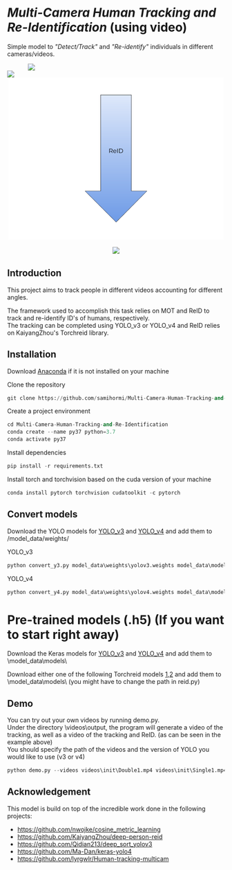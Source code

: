 # _Multi-Camera Human Tracking and Re-Identification_ (using video)
Simple model to _"Detect/Track"_ and _"Re-identify"_ individuals in different cameras/videos.  

<img align="right" img src="assets/2.gif" width="456"/>  <img align="left" img src="assets/1.gif" width="456"/>
<p align="center">
  <img src="assets/arrow.png" width="500"/>
</p>
<p align="center">
  <img src="assets/3.gif" width="600"/>
</p>


## Introduction
This project aims to track people in different videos accounting for different angles. 


The framework used to accomplish this task relies on MOT and ReID to track and re-identify ID's of humans, respectively.  
The tracking can be completed using YOLO_v3 or YOLO_v4 and ReID relies on KaiyangZhou's Torchreid library.
  
## Installation  
Download [Anaconda](https://www.anaconda.com/products/individual) if it is not installed on your machine

Clone the repository
```python
git clone https://github.com/samihormi/Multi-Camera-Human-Tracking-and-Re-Identification
```
Create a project environment
```python
cd Multi-Camera-Human-Tracking-and-Re-Identification
conda create --name py37 python=3.7
conda activate py37
```
Install dependencies
```python
pip install -r requirements.txt
```
Install torch and torchvision based on the cuda version of your machine
```python
conda install pytorch torchvision cudatoolkit -c pytorch
```
## Convert models
Download the YOLO models for [YOLO_v3](https://drive.google.com/file/d/18fmQMegNsAzPte7tJeCxwf1iE8JUTQhQ/view?usp=sharing) and [YOLO_v4](https://drive.google.com/file/d/1w9furPagm3KytRW2uNooLcBoiYWDwbop/view?usp=sharing) and add them to /model_data/weights/

YOLO_v3
```python
python convert_y3.py model_data\weights\yolov3.weights model_data\models\yolov3.h5
```
YOLO_v4
```python
python convert_y4.py model_data\weights\yolov4.weights model_data\models\yolov4.h5
```

# Pre-trained models (.h5) (If you want to start right away)
Download the Keras models for [YOLO_v3](https://drive.google.com/file/d/1a7JI-A920lrdt6OKya-qCXx-5ZUWvkMg/view?usp=sharing) and [YOLO_v4](https://drive.google.com/file/d/1pwFo4aHKPi0ztpL5tEYaXIr8RltYYQeY/view?usp=sharing) and add them to \model_data\models\ 


Download either one of the following Torchreid models [1](https://drive.google.com/file/d/1EtkBARD398UW93HwiVO9x3mByr0AeWMg/view?usp=sharing),[2](https://drive.google.com/open?id=15Ayri_sHtrctJ1Zb8qERjvdi66y6QaI4) and add them to \model_data\models\ (you might have to change the path in reid.py)

## Demo 
 
You can try out your own videos by running demo.py.  
Under the directory \videos\output, the program will generate a video of the tracking, as well as a video of the tracking and ReID. (as can be seen in the example above)  
You should specify the path of the videos and the version of YOLO you would like to use (v3 or v4) 

```python
python demo.py --videos videos\init\Double1.mp4 videos\init\Single1.mp4 --version v3
```

## Acknowledgement
This model is build on top of the incredible work done in the following projects:
  * https://github.com/nwojke/cosine_metric_learning
  * https://github.com/KaiyangZhou/deep-person-reid
  * https://github.com/Qidian213/deep_sort_yolov3
  * https://github.com/Ma-Dan/keras-yolo4
  * https://github.com/lyrgwlr/Human-tracking-multicam
